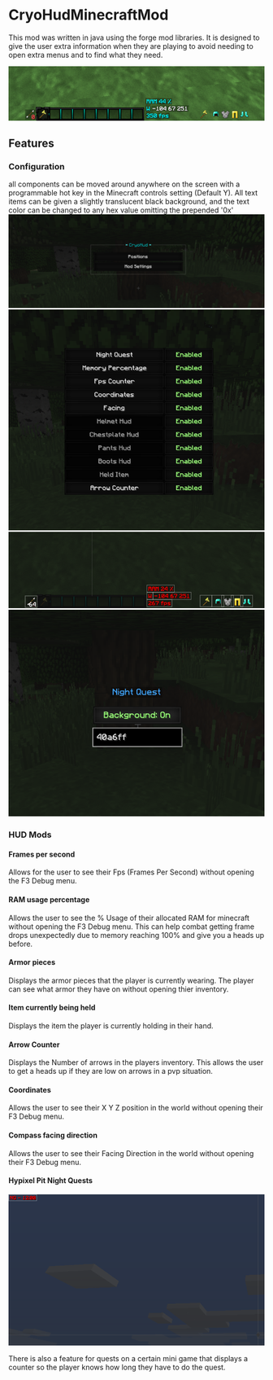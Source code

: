 # CryoHudMinecraftMod
This mod was written in java using the forge mod libraries. It is designed to give the user extra information when they are playing to avoid needing to open extra menus and to find what they need.

![modscreenie](https://github.com/Cryoexn/CryoHudMinecraftMod/blob/master/screenies/ex.png "CryoHud")

## Features
### Configuration
all components can be moved around anywhere on the screen with a programmable hot key in the Minecraft controls setting (Default Y). All text items can be given a slightly translucent black background, and the text color can be changed to any hex value omitting the prepended '0x'
![modscreenie](https://github.com/Cryoexn/CryoHudMinecraftMod/blob/master/screenies/exconfmenu.png "Hud Menu")
![modscreenie](https://github.com/Cryoexn/CryoHudMinecraftMod/blob/master/screenies/guihudmenu.png "Mod List")
![modscreenie](https://github.com/Cryoexn/CryoHudMinecraftMod/blob/master/screenies/exconf.png "Mod Positioning")
![modscreenie](https://github.com/Cryoexn/CryoHudMinecraftMod/blob/master/screenies/guimodsettings.png "Mod Settings")

### HUD Mods
#### Frames per second
Allows for the user to see their Fps (Frames Per Second) without opening the F3 Debug menu.

#### RAM usage percentage
Allows the user to see the % Usage of their allocated RAM for minecraft without opening the F3 Debug menu. This can help combat getting frame drops unexpectedly due to memory reaching 100% and give you a heads up before.

#### Armor pieces
Displays the armor pieces that the player is currently wearing. The player can see what armor they have on without opening thier inventory.

#### Item currently being held
Displays the item the player is currently holding in their hand.

#### Arrow Counter
Displays the Number of arrows in the players inventory. This allows the user to get a heads up if they are low on arrows in a pvp situation.

#### Coordinates 
Allows the user to see their X Y Z position in the world without opening their F3 Debug menu.

#### Compass facing direction
Allows the user to see their Facing Direction in the world without opening their F3 Debug menu.

#### Hypixel Pit Night Quests

![modscreenie](https://github.com/Cryoexn/CryoHudMinecraftMod/blob/master/screenies/exnq.png "CryoHud")

There is also a feature for quests on a certain mini game that displays a counter so the player knows how long they have to do the quest.
